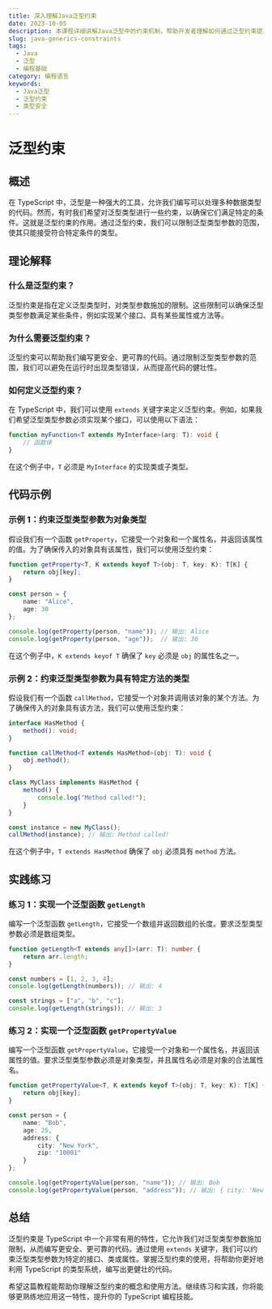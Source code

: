 ```yaml
---
title: 深入理解Java泛型约束
date: 2023-10-05
description: 本课程详细讲解Java泛型中的约束机制，帮助开发者理解如何通过泛型约束提高代码的类型安全性和可重用性。
slug: java-generics-constraints
tags:
  - Java
  - 泛型
  - 编程基础
category: 编程语言
keywords:
  - Java泛型
  - 泛型约束
  - 类型安全
---
```


# 泛型约束

## 概述

在 TypeScript 中，泛型是一种强大的工具，允许我们编写可以处理多种数据类型的代码。然而，有时我们希望对泛型类型进行一些约束，以确保它们满足特定的条件。这就是泛型约束的作用。通过泛型约束，我们可以限制泛型类型参数的范围，使其只能接受符合特定条件的类型。

## 理论解释

### 什么是泛型约束？

泛型约束是指在定义泛型类型时，对类型参数施加的限制。这些限制可以确保泛型类型参数满足某些条件，例如实现某个接口、具有某些属性或方法等。

### 为什么需要泛型约束？

泛型约束可以帮助我们编写更安全、更可靠的代码。通过限制泛型类型参数的范围，我们可以避免在运行时出现类型错误，从而提高代码的健壮性。

### 如何定义泛型约束？

在 TypeScript 中，我们可以使用 `extends` 关键字来定义泛型约束。例如，如果我们希望泛型类型参数必须实现某个接口，可以使用以下语法：

```typescript
function myFunction<T extends MyInterface>(arg: T): void {
    // 函数体
}
```

在这个例子中，`T` 必须是 `MyInterface` 的实现类或子类型。

## 代码示例

### 示例 1：约束泛型类型参数为对象类型

假设我们有一个函数 `getProperty`，它接受一个对象和一个属性名，并返回该属性的值。为了确保传入的对象具有该属性，我们可以使用泛型约束：

```typescript
function getProperty<T, K extends keyof T>(obj: T, key: K): T[K] {
    return obj[key];
}

const person = {
    name: "Alice",
    age: 30
};

console.log(getProperty(person, "name")); // 输出: Alice
console.log(getProperty(person, "age"));  // 输出: 30
```

在这个例子中，`K extends keyof T` 确保了 `key` 必须是 `obj` 的属性名之一。

### 示例 2：约束泛型类型参数为具有特定方法的类型

假设我们有一个函数 `callMethod`，它接受一个对象并调用该对象的某个方法。为了确保传入的对象具有该方法，我们可以使用泛型约束：

```typescript
interface HasMethod {
    method(): void;
}

function callMethod<T extends HasMethod>(obj: T): void {
    obj.method();
}

class MyClass implements HasMethod {
    method() {
        console.log("Method called!");
    }
}

const instance = new MyClass();
callMethod(instance); // 输出: Method called!
```

在这个例子中，`T extends HasMethod` 确保了 `obj` 必须具有 `method` 方法。

## 实践练习

### 练习 1：实现一个泛型函数 `getLength`

编写一个泛型函数 `getLength`，它接受一个数组并返回数组的长度。要求泛型类型参数必须是数组类型。

```typescript
function getLength<T extends any[]>(arr: T): number {
    return arr.length;
}

const numbers = [1, 2, 3, 4];
console.log(getLength(numbers)); // 输出: 4

const strings = ["a", "b", "c"];
console.log(getLength(strings)); // 输出: 3
```

### 练习 2：实现一个泛型函数 `getPropertyValue`

编写一个泛型函数 `getPropertyValue`，它接受一个对象和一个属性名，并返回该属性的值。要求泛型类型参数必须是对象类型，并且属性名必须是对象的合法属性名。

```typescript
function getPropertyValue<T, K extends keyof T>(obj: T, key: K): T[K] {
    return obj[key];
}

const person = {
    name: "Bob",
    age: 25,
    address: {
        city: "New York",
        zip: "10001"
    }
};

console.log(getPropertyValue(person, "name")); // 输出: Bob
console.log(getPropertyValue(person, "address")); // 输出: { city: 'New York', zip: '10001' }
```

## 总结

泛型约束是 TypeScript 中一个非常有用的特性，它允许我们对泛型类型参数施加限制，从而编写更安全、更可靠的代码。通过使用 `extends` 关键字，我们可以约束泛型类型参数为特定的接口、类或属性。掌握泛型约束的使用，将帮助你更好地利用 TypeScript 的类型系统，编写出更健壮的代码。

希望这篇教程能帮助你理解泛型约束的概念和使用方法。继续练习和实践，你将能够更熟练地应用这一特性，提升你的 TypeScript 编程技能。